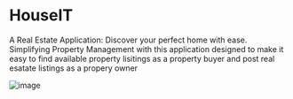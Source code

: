 # HouseIT
A Real Estate Application: 
Discover your perfect home with ease. Simplifying Property Management with this application designed to make it easy to find available property lisitings as a property buyer and post real esatate listings as a propery owner 


![image](https://github.com/user-attachments/assets/c34d0868-e8f5-4944-ad41-9314648bdff5)


